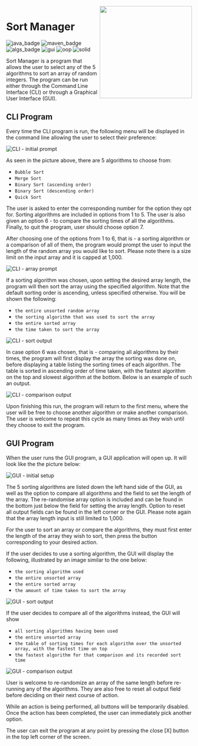 

<img align="right" width="250" height="250" src="https://github.com/janjakovacevic/SpartaGlobalRepo/blob/master/Week%204%20-%20Java%20Week%202/SortManagerProject/program%20screenshots/sort%20manager%20-%20logo.png">



# **Sort Manager**
![java_badge](https://img.shields.io/badge/-Java-lightgrey?style=for-the-badge&logo=appveyor)
![maven_badge](https://img.shields.io/badge/-Maven-yellow?style=for-the-badge&logo=appveyor) 
![algs_badge](https://img.shields.io/badge/-Sorting%20Algorithms-blue?style=for-the-badge&logo=appveyor)
![gui](https://img.shields.io/badge/-GUI-red?style=for-the-badge&logo=appveyor)
![oop](https://img.shields.io/badge/-OOP-brightgreen?style=for-the-badge&logo=appveyor)
![solid](https://img.shields.io/badge/-SOLID-orange?style=for-the-badge&logo=appveyor)

Sort Manager is a program that allows the user to select any of the 5
algorithms to sort an array of random integers. The program can be run
either through the Command Line Interface (CLI) or through a Graphical
User Interface (GUI).

## **CLI Program**

Every time the CLI program is run, the following menu will be displayed in the command line allowing the user to select their preference:

![CLI - initial prompt](https://github.com/janjakovacevic/SpartaGlobalRepo/blob/master/Week%204%20-%20Java%20Week%202/SortManagerProject/program%20screenshots/CLI%20-%20initial%20prompt.png)

As seen in the picture above, there are 5 algorithms to choose from:
- `Bubble Sort`
- `Merge Sort`
- `Binary Sort (ascending order)`
- `Binary Sort (descending order)`
- `Quick Sort`

The user is asked to enter the corresponding number for the option they opt for.
Sorting algorithms are included in options from 1 to 5.
The user is also given an option 6 - to compare the sorting times of all the algorithms.
Finally, to quit the program, user should choose option 7.

After choosing one of the options from 1 to 6, that is - a sorting algorithm
or a comparison of all of them, the program would prompt the user to input
the length of the random array you would like to sort.
Please note there is a size limit on the input array and it is capped at 1,000.

![CLI - array prompt](https://github.com/janjakovacevic/SpartaGlobalRepo/blob/master/Week%204%20-%20Java%20Week%202/SortManagerProject/program%20screenshots/CLI%20-%20array%20prompt.png)

If a sorting algorithm was chosen, upon setting the desired array length, the
program will then sort the array using the specified algorithm. Note that the
default sorting order is ascending, unless specified otherwise.
You will be shown the following:

- `the entire unsorted random array`
- `the sorting algorithm that was used to sort the array`
- `the entire sorted array`
- `the time taken to sort the array`

![CLI - sort output](https://github.com/janjakovacevic/SpartaGlobalRepo/blob/master/Week%204%20-%20Java%20Week%202/SortManagerProject/program%20screenshots/CLI%20-%20sort%20output.png)

In case option 6 was chosen, that is - comparing all algorithms by their times,
the program will first display the array the sorting was done on, before
displaying a table listing the sorting times of each
algorithm. The table is sorted in ascending order of time taken, with the
fastest algorithm on the top and slowest algorithm at the bottom.
Below is an example of such an output.

![CLI - comparison output](https://github.com/janjakovacevic/SpartaGlobalRepo/blob/master/Week%204%20-%20Java%20Week%202/SortManagerProject/program%20screenshots/CLI%20-%20comparison%20output.png)

Upon finishing this run, the program will return to the first menu, where
the user will be free to choose another algorithm or make another comparison.
The user is welcome to repeat this cycle as many times as they wish until they
choose to exit the program.

## **GUI Program**

When the user runs the GUI program, a GUI application will open up. It will look like
the the picture below:

![GUI - initial setup](https://github.com/janjakovacevic/SpartaGlobalRepo/blob/master/Week%204%20-%20Java%20Week%202/SortManagerProject/program%20screenshots/GUI%20-%20initial%20setup.png)

The 5 sorting algorithms are listed down the left hand side of the GUI,
as well as the option to compare all algorithms and the field to set the length
of the array. The re-randomise array option is included and can be found in the
bottom just below the field for setting the array length. Option to reset all 
output fields can be found in the left corner or the GUI.
Please note again that the array length input is still limited to 1,000.

For the user to sort an array or compare the algorithms, they must first enter
the length of the array they wish to sort, then press the button corresponding
to your desired action.

If the user decides to use a sorting algorithm, the GUI will display the
following, illustrated by an image similar to the one below:

- `the sorting algorithm used`
- `the entire unsorted array`
- `the entire sorted array`
- `the amount of time taken to sort the array`


![GUI - sort output](https://github.com/janjakovacevic/SpartaGlobalRepo/blob/master/Week%204%20-%20Java%20Week%202/SortManagerProject/program%20screenshots/GUI%20-%20sort%20output.png)

If the user decides to compare all of the algorithms instead, the GUI will
show

- `all sorting algorithms having been used`
- `the entire unsorted array`
- `the table of sorting times for each algorithm over the unsorted array, with the fastest time on top`
- `the fastest algorithm for that comparison and its recorded sort time`

![GUI - comparison output](https://github.com/janjakovacevic/SpartaGlobalRepo/blob/master/Week%204%20-%20Java%20Week%202/SortManagerProject/program%20screenshots/GUI%20-%20comparison%20output.png)

User is welcome to re-randomize an array of the same length before re-running any of the algorithms. They are also free to reset all output field before deciding on their next course of action.

While an action is being performed, all buttons will be temporarily disabled. Once the action has been completed, the user can immediately pick another option.

The user can exit the program at any point by pressing the close [X] button in the top left corner of the screen.
